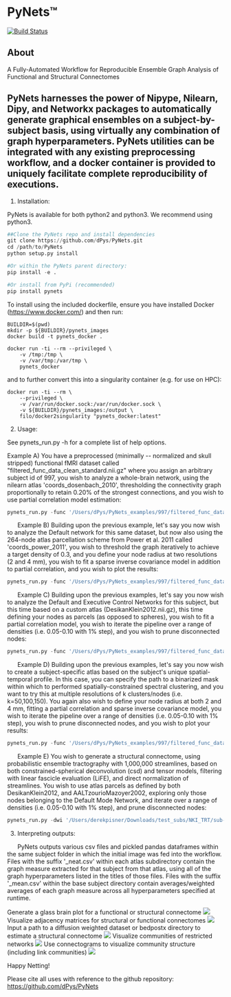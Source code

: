 PyNets™
======
[![Build Status](https://travis-ci.org/dPys/PyNets.svg?branch=master)](https://travis-ci.org/dPys/PyNets)


About
-----
A Fully-Automated Workflow for Reproducible Ensemble Graph Analysis of Functional and Structural Connectomes

PyNets harnesses the power of Nipype, Nilearn, Dipy, and Networkx packages to automatically generate graphical ensembles on a subject-by-subject basis, using virtually any combination of graph hyperparameters. PyNets utilities can be integrated with any existing preprocessing workflow, and a docker container is provided to uniquely facilitate complete reproducibility of executions.
-----

1. Installation:

PyNets is available for both python2 and python3. We recommend using python3.
```python
##Clone the PyNets repo and install dependencies
git clone https://github.com/dPys/PyNets.git
cd /path/to/PyNets
python setup.py install

#Or within the PyNets parent directory:
pip install -e .

#Or install from PyPi (recommended)
pip install pynets
```

To install using the included dockerfile, ensure you have installed Docker (https://www.docker.com/) and then run:
```
BUILDIR=$(pwd)
mkdir -p ${BUILDIR}/pynets_images
docker build -t pynets_docker .

docker run -ti --rm --privileged \
    -v /tmp:/tmp \
    -v /var/tmp:/var/tmp \
    pynets_docker
```

and to further convert this into a singularity container (e.g. for use on HPC):

```
docker run -ti --rm \
    --privileged \
    -v /var/run/docker.sock:/var/run/docker.sock \
    -v ${BUILDIR}/pynets_images:/output \
    filo/docker2singularity "pynets_docker:latest"
```

2. Usage:

See pynets_run.py -h for a complete list of help options.

Example A) You have a preprocessed (minimally -- normalized and skull stripped) functional fMRI dataset called "filtered_func_data_clean_standard.nii.gz" where you assign an arbitrary subject id of 997, you wish to analyze a whole-brain network, using the nilearn atlas 'coords_dosenbach_2010', thresholding the connectivity graph proportionally to retain 0.20% of the strongest connections, and you wish to use partial correlation model estimation:
```python
pynets_run.py -func '/Users/dPys/PyNets_examples/997/filtered_func_data_clean_standard.nii.gz' -id '997' -a 'coords_dosenbach_2010' -mod 'partcorr' -thr '0.20'
```
&nbsp;&nbsp;&nbsp;&nbsp;&nbsp; Example B) Building upon the previous example, let's say you now wish to analyze the Default network for this same dataset, but now also using the 264-node atlas parcellation scheme from Power et al. 2011 called 'coords_power_2011', you wish to threshold the graph iteratively to achieve a target density of 0.3, and you define your node radius at two resolutions (2 and 4 mm), you wish to fit a  sparse inverse covariance model in addition to partial correlation, and you wish to plot the results:
```python
pynets_run.py -func '/Users/dPys/PyNets_examples/997/filtered_func_data_clean_standard.nii.gz' -id '997' -a 'coords_dosenbach_2010,coords_power_2011' -n 'Default' -dt -thr '0.3' -ns '2,4' -mod 'partcorr,sps' -plt
```

&nbsp;&nbsp;&nbsp;&nbsp;&nbsp; Example C) Building upon the previous examples, let's say you now wish to analyze the Default and Executive Control Networks for this subject, but this time based on a custom atlas (DesikanKlein2012.nii.gz), this time defining your nodes as parcels (as opposed to spheres), you wish to fit a partial correlation model, you wish to iterate the pipeline over a range of densities (i.e. 0.05-0.10 with 1% step), and you wish to prune disconnected nodes:
```python
pynets_run.py -func '/Users/dPys/PyNets_examples/997/filtered_func_data_clean_standard.nii.gz' -id '997' -ua '/Users/dPys/PyNets_example_atlases/DesikanKlein2012.nii.gz' -n 'Default,Cont' -mod 'partcorr' -dt -min_thr 0.05 -max_thr 0.10 -step_thr 0.01 -parc -p 1
```

&nbsp;&nbsp;&nbsp;&nbsp;&nbsp; Example D) Building upon the previous examples, let's say you now wish to create a subject-specific atlas based on the subject's unique spatial-temporal profile. In this case, you can specify the path to a binarized mask within which to performed spatially-constrained spectral clustering, and you want to try this at multiple resolutions of k clusters/nodes (i.e. k=50,100,150). You again also wish to define your node radius at both 2 and 4 mm, fitting a partial correlation and sparse inverse covariance model, you wish to iterate the pipeline over a range of densities (i.e. 0.05-0.10 with 1% step), you wish to prune disconnected nodes, and you wish to plot your results:
```python
pynets_run.py -func '/Users/dPys/PyNets_examples/997/filtered_func_data_clean_standard.nii.gz' -id '997' -cm '/Users/dPys/PyNets_example/997_grey_matter_mask_bin.nii.gz' -ns '2,4' -mod 'partcorr,sps' -k_min 50 -k_max 150 -k_step 50 -dt -min_thr 0.05 -max_thr 0.10 -step_thr 0.01 -p 1 -plt
```

&nbsp;&nbsp;&nbsp;&nbsp;&nbsp; Example E) You wish to generate a structural connectome, using probabilistic ensemble tractography with 1,000,000 streamlines, based on both constrained-spherical deconvolution (csd) and tensor models, filtering with linear fascicle evaluation (LiFE), and direct normalization of streamlines. You wish to use atlas parcels as defined by both DesikanKlein2012, and AALTzourioMazoyer2002, exploring only those nodes belonging to the Default Mode Network, and iterate over a range of densities (i.e. 0.05-0.10 with 1% step), and prune disconnected nodes:
```python
pynets_run.py -dwi '/Users/derekpisner/Downloads/test_subs/NKI_TRT/sub-0021001/ses-1/dwi/preproc/eddy_corrected_data.nii.gz' -bval '/Users/derekpisner/Downloads/test_subs/NKI_TRT/sub-0021001/ses-1/dwi/preproc/bval.bval' -bvec '/Users/derekpisner/Downloads/test_subs/NKI_TRT/sub-0021001/ses-1/dwi/preproc/bvec.bvec' -id 0021001 -ua '/Users/PSYC-dap3463/Applications/PyNets/pynets/atlases/DesikanKlein2012.nii.gz,/Users/PSYC-dap3463/Applications/PyNets/pynets/atlases/AALTzourioMazoyer2002' -parc -tt 'prob' -mod 'csd,tensor' -anat '/Users/derekpisner/Downloads/test_subs/NKI_TRT/sub-0021001/ses-1/anat/preproc/t1w_brain.nii.gz' -s 1000000 -dt -min_thr 0.05 -max_thr 0.10 -step_thr 0.01 -p 1 -n 'Default'
```

3. Interpreting outputs:

&nbsp;&nbsp;&nbsp;&nbsp;&nbsp; PyNets outputs various csv files and pickled pandas dataframes within the same subject folder
in which the initial image was fed into the workflow. Files with the suffix '_neat.csv' within each atlas subdirectory contain the graph measure extracted for that subject from that atlas, using all of the graph hyperparameters listed in the titles of those files. Files with the suffix '_mean.csv' within the base subject directory contain averages/weighted averages of each graph measure across all hyperparameters specified at runtime.


Generate a glass brain plot for a functional or structural connectome
![](tests/examples/997/997_whole_brain_cluster_labels_PCA200_sps_connectome_viz.png)
Visualize adjacency matrices for structural or functional connectomes
![](docs/structural_adj_mat.png)
Input a path to a diffusion weighted dataset or bedpostx directory to estimate a structural connectome
![](docs/pynets_diffusion.png)
Visualize communities of restricted networks
![](docs/glass_brain_communities.png)
Use connectograms to visualize community structure (including link communities)
![](docs/link_communities.png)

Happy Netting!

Please cite all uses with reference to the github repository: https://github.com/dPys/PyNets

